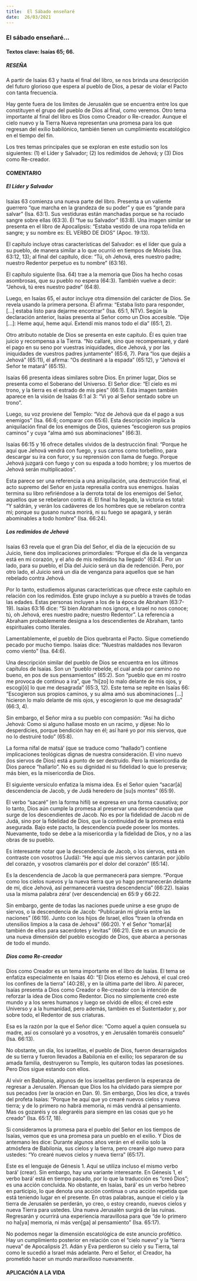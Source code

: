 ```yaml
---
title:  El Sábado enseñaré
date:  26/03/2021
---
```


### El sábado enseñaré...

#### Textos clave: Isaías 65; 66.

##### RESEÑA

A partir de Isaías 63 y hasta el final del libro, se nos brinda una descripción del futuro glorioso que espera al pueblo de Dios, a pesar de violar el Pacto con tanta frecuencia.

Hay gente fuera de los límites de Jerusalén que se encuentra entre los que constituyen el grupo del pueblo de Dios al final, como veremos. Otro tema importante al final del libro es Dios como Creador o Re-creador. Aunque el cielo nuevo y la Tierra Nueva representan una promesa para los que regresan del exilio babilónico, también tienen un cumplimiento escatológico en el tiempo del fin.

Los tres temas principales que se exploran en este estudio son los siguientes: (1) el Líder y Salvador; (2) los redimidos de Jehová; y (3) Dios como Re-creador.

#### COMENTARIO

##### El Líder y Salvador

Isaías 63 comienza una nueva parte del libro. Presenta a un valiente guerrero “que marcha en la grandeza de su poder” y que es “grande para salvar” (Isa. 63:1). Sus vestiduras están manchadas porque se ha rociado sangre sobre ellas (63:3). Él “fue su Salvador” (63:8). Una imagen similar se presenta en el libro de Apocalipsis: “Estaba vestido de una ropa teñida en sangre; y su nombre es: EL VERBO DE DIOS” (Apoc. 19:13).

El capítulo incluye otras características del Salvador: es el líder que guía a su pueblo, de manera similar a lo que ocurrió en tiempos de Moisés (Isa. 63:12, 13); al final del capítulo, dice: “Tú, oh Jehová, eres nuestro padre; nuestro Redentor perpetuo es tu nombre” (63:16).

El capítulo siguiente (Isa. 64) trae a la memoria que Dios ha hecho cosas asombrosas, que su pueblo no espera (64:3). También vuelve a decir: “Jehová, tú eres nuestro padre” (64:8).

Luego, en Isaías 65, el autor incluye otra dimensión del carácter de Dios. Se revela usando la primera persona. Él afirma: “Estaba listo para responder, [...] estaba listo para dejarme encontrar” (Isa. 65:1, NTV). Según la declaración anterior, Isaías presenta al Señor como un Dios accesible. “Dije [...]: Heme aquí, heme aquí. Extendí mis manos todo el día” (65:1, 2).

Otro atributo notable de Dios se presenta en este capítulo. Él es quien trae juicio y recompensa a la Tierra. “No callaré, sino que recompensaré, y daré el pago en su seno por vuestras iniquidades, dice Jehová, y por las iniquidades de vuestros padres juntamente” (65:6, 7). Para “los que dejáis a Jehová” (65:11), él afirma: “Os destinaré a la espada” (65:12), y “Jehová el Señor te matará” (65:15).

Isaías 66 presenta ideas similares sobre Dios. En primer lugar, Dios se presenta como el Soberano del Universo. El Señor dice: “El cielo es mi trono, y la tierra es el estrado de mis pies” (66:1). Esta imagen también aparece en la visión de Isaías 6:1 al 3: “Vi yo al Señor sentado sobre un trono”.

Luego, su voz proviene del Templo: “Voz de Jehová que da el pago a sus enemigos” (Isa. 66:6; comparar con 65:6). Esta descripción implica la aniquilación final de los enemigos de Dios, quienes “escogieron sus propios caminos” y cuya “alma amó sus abominaciones” (66:3).

Isaías 66:15 y 16 ofrece detalles vívidos de la destrucción final: “Porque he aquí que Jehová vendrá con fuego, y sus carros como torbellino, para descargar su ira con furor, y su reprensión con llama de fuego. Porque Jehová juzgará con fuego y con su espada a todo hombre; y los muertos de Jehová serán multiplicados”.

Esta parece ser una referencia a una aniquilación, una destrucción final, el acto supremo del Señor en justa represalia contra sus enemigos. Isaías termina su libro refiriéndose a la derrota total de los enemigos del Señor, aquellos que se rebelaron contra él. El final ha llegado, la victoria es total: “Y saldrán, y verán los cadáveres de los hombres que se rebelaron contra mí; porque su gusano nunca morirá, ni su fuego se apagará, y serán abominables a todo hombre” (Isa. 66:24).

##### Los redimidos de Jehová

Isaías 63 revela que el gran Día del Señor, el día de la ejecución de su Juicio, tiene dos implicaciones primordiales: “Porque el día de la venganza está en mi corazón, y el año de mis redimidos ha llegado” (63:4). Por un lado, para su pueblo, el Día del Juicio será un día de redención. Pero, por otro lado, el Juicio será un día de venganza para aquellos que se han rebelado contra Jehová.

Por lo tanto, estudiemos algunas características que ofrece este capítulo en relación con los redimidos. Este grupo incluye a su pueblo a través de todas las edades. Estas personas incluyen a los de la época de Abraham (63:7-19). Isaías 63:16 dice: “Si bien Abraham nos ignora, e Israel no nos conoce; tú, oh Jehová, eres nuestro padre; nuestro Redentor”. La referencia a Abraham probablemente designa a los descendientes de Abraham, tanto espirituales como literales.

Lamentablemente, el pueblo de Dios quebranta el Pacto. Sigue cometiendo pecado por mucho tiempo. Isaías dice: “Nuestras maldades nos llevaron como viento” (Isa. 64:6).

Una descripción similar del pueblo de Dios se encuentra en los últimos capítulos de Isaías. Son un “pueblo rebelde, el cual anda por camino no bueno, en pos de sus pensamientos” (65:2). Son “pueblo que en mi rostro me provoca de continuo a ira”, que “hi[zo] lo malo delante de mis ojos, y escogi[ó] lo que me desagrada” (65:3, 12). Este tema se repite en Isaías 66: “Escogieron sus propios caminos, y su alma amó sus abominaciones [...] hicieron lo malo delante de mis ojos, y escogieron lo que me desagrada” (66:3, 4).

Sin embargo, el Señor mira a su pueblo con compasión: “Así ha dicho Jehová: Como si alguno hallase mosto en un racimo, y dijese: No lo desperdicies, porque bendición hay en él; así haré yo por mis siervos, que no lo destruiré todo” (65:8).

La forma nifal de matsá’ (que se traduce como “hallado”) contiene implicaciones teológicas dignas de nuestra consideración. El vino nuevo (los siervos de Dios) está a punto de ser destruido. Pero la misericordia de Dios parece “hallarlo”. No es su dignidad ni su fidelidad lo que lo preserva; más bien, es la misericordia de Dios.

El siguiente versículo enfatiza la misma idea. Es el Señor quien “sacar[á] descendencia de Jacob, y de Judá heredero de [su]s montes” (65:9).

El verbo “sacaré” (en la forma hifil) se expresa en una forma causativa; por lo tanto, Dios aún cumple la promesa al preservar una descendencia que surge de los descendientes de Jacob. No es por la fidelidad de Jacob ni de Judá, sino por la fidelidad de Dios, que la continuidad de la promesa está asegurada. Bajo este pacto, la descendencia puede poseer los montes. Nuevamente, todo se debe a la misericordia y la fidelidad de Dios, y no a las obras de su pueblo.

Es interesante notar que la descendencia de Jacob, o los siervos, está en contraste con vosotros (Judá): “He aquí que mis siervos cantarán por júbilo del corazón, y vosotros clamaréis por el dolor del corazón” (65:14).

Es la descendencia de Jacob la que permanecerá para siempre. “Porque como los cielos nuevos y la nueva tierra que yo hago permanecerán delante de mí, dice Jehová, así permanecerá vuestra descendencia” (66:22). Isaías usa la misma palabra zéra‘ (ver descendencia) en 65:9 y 66:22.

Sin embargo, gente de todas las naciones puede unirse a ese grupo de siervos, o la descendencia de Jacob: “Publicarán mi gloria entre las naciones” (66:19). Junto con los hijos de Israel, ellos “traen la ofrenda en utensilios limpios a la casa de Jehová” (66:20). Y el Señor “tomar[á] también de ellos para sacerdotes y levitas” (66:21). Este es un anuncio de una nueva dimensión del pueblo escogido de Dios, que abarca a personas de todo el mundo.

##### Dios como Re-creador

Dios como Creador es un tema importante en el libro de Isaías. El tema se enfatiza especialmente en Isaías 40: “El Dios eterno es Jehová, el cual creó los confines de la tierra” (40:28), y en la última parte del libro. Al parecer, Isaías presenta a Dios como Creador o Re-creador con la intención de reforzar la idea de Dios como Redentor. Dios no simplemente creó este mundo y a los seres humanos y luego se olvidó de ellos; él creó este Universo y a la humanidad, pero además, también es el Sustentador y, por sobre todo, el Redentor de sus criaturas.

Esa es la razón por la que el Señor dice: “Como aquel a quien consuela su madre, así os consolaré yo a vosotros, y en Jerusalén tomaréis consuelo” (Isa. 66:13).

No obstante, un día, los israelitas, el pueblo de Dios, fueron desarraigados de su tierra y fueron llevados a Babilonia en el exilio; los separaron de su amada familia, destruyeron su Templo, les quitaron todas las posesiones. Pero Dios sigue estando con ellos.

Al vivir en Babilonia, algunos de los israelitas perdieron la esperanza de regresar a Jerusalén. Piensan que Dios los ha olvidado para siempre por sus pecados (ver la oración en Dan. 9). Sin embargo, Dios les dice, a través del profeta Isaías: “Porque he aquí que yo crearé nuevos cielos y nueva tierra; y de lo primero no habrá memoria, ni más vendrá al pensamiento. Mas os gozaréis y os alegraréis para siempre en las cosas que yo he creado” (Isa. 65:17, 18).

Si consideramos la promesa para el pueblo del Señor en los tiempos de Isaías, vemos que es una promesa para un pueblo en el exilio. Y Dios de antemano les dice: Durante algunos años verán en el exilio solo la atmósfera de Babilonia, sus cielos y la tierra, pero crearé algo nuevo para ustedes: “Yo crearé nuevos cielos y nueva tierra” (65:17).

Este es el lenguaje de Génesis 1. Aquí se utiliza incluso el mismo verbo bará’ (crear). Sin embargo, hay una variante interesante. En Génesis 1, el verbo bará’ está en tiempo pasado, por lo que la traducción es “creó Dios”; es una acción concluida. No obstante, en Isaías, bará’ es un verbo hebreo en participio, lo que denota una acción continua o una acción repetida que está teniendo lugar en el presente. En otras palabras, aunque el cielo y la tierra de Jerusalén se perderán, yo creo, o estoy creando, nuevos cielos y nueva Tierra para ustedes. Una nueva Jerusalén surgirá de las ruinas. Regresarán y ocurrirá una experiencia maravillosa para que “de lo primero no ha[ya] memoria, ni más ven[ga] al pensamiento” (Isa. 65:17).

No podemos negar la dimensión escatológica de este anuncio profético. Hay un cumplimiento posterior en relación con el “cielo nuevo” y la “tierra nueva” de Apocalipsis 21. Adán y Eva perdieron su cielo y su Tierra, tal como le sucedió a Israel más adelante. Pero el Señor, el Creador, ha prometido hacer un mundo maravilloso nuevamente.

#### APLICACIÓN A LA VIDA